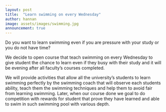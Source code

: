 ```yaml
---
layout: post
title:  "Learn swimming on every Wednesday"
author: hannan
image: assets/images/swimming.jpg
announcement: true
---
```

Do you want to learn swimming even if you are pressure with your study or you do not have time?

We decide to open course that teach swimming on every Wednesday to give student the chance to learn even if they busy with their study and it will be evening after all faculty’s courses completed.

We will provide activities that allow all the university’s students to learn swimming perfectly by the swimming coach that will observe each students ability, teach them the swimming techniques and help them to avoid fair from learning swimming.
Later, when our course done we goal to do competition with rewards for student that prove they have learned and able to swim in such swimming pool with various depth.
